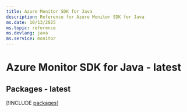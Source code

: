 ```yaml
---
title: Azure Monitor SDK for Java
description: Reference for Azure Monitor SDK for Java
ms.date: 10/13/2025
ms.topic: reference
ms.devlang: java
ms.service: monitor
---
```

# Azure Monitor SDK for Java - latest
## Packages - latest
[!INCLUDE [packages](monitor-index.md)]